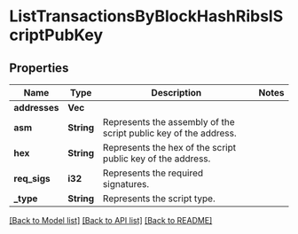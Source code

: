 # ListTransactionsByBlockHashRibslScriptPubKey

## Properties

Name | Type | Description | Notes
------------ | ------------- | ------------- | -------------
**addresses** | **Vec<String>** |  | 
**asm** | **String** | Represents the assembly of the script public key of the address. | 
**hex** | **String** | Represents the hex of the script public key of the address. | 
**req_sigs** | **i32** | Represents the required signatures. | 
**_type** | **String** | Represents the script type. | 

[[Back to Model list]](../README.md#documentation-for-models) [[Back to API list]](../README.md#documentation-for-api-endpoints) [[Back to README]](../README.md)



